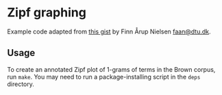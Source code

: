# Zipf graphing

Example code adapted from [this gist](https://gist.github.com/7102991.git) by Finn Årup Nielsen <faan@dtu.dk>.


## Usage

To create an annotated Zipf plot of 1-grams of terms in the Brown corpus, run `make`.  You may need to run a package-installing script in the `deps` directory.
